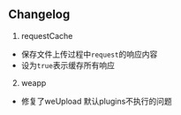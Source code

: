 
## Changelog 

1. requestCache 
- 保存文件上传过程中`request`的响应内容  
- 设为`true`表示缓存所有响应  

2. weapp  
- 修复了weUpload 默认plugins不执行的问题  